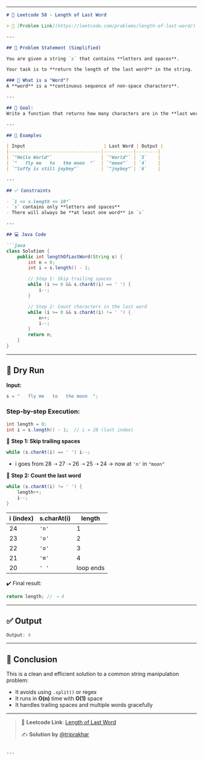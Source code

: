 
---

````markdown
# 📘 Leetcode 58 - Length of Last Word

> 🧩 [Problem Link](https://leetcode.com/problems/length-of-last-word/)

---

## 📄 Problem Statement (Simplified)

You are given a string `s` that contains **letters and spaces**.

Your task is to **return the length of the last word** in the string.

### 🧠 What is a "Word"?
A **word** is a **continuous sequence of non-space characters**.

---

## 🎯 Goal:
Write a function that returns how many characters are in the **last word** of the string `s`.

---

## 🧪 Examples

| Input                             | Last Word | Output |
|----------------------------------|-----------|--------|
| `"Hello World"`                  | `"World"` | `5`    |
| `"   fly me   to   the moon  "`  | `"moon"`  | `4`    |
| `"luffy is still joyboy"`        | `"joyboy"`| `6`    |

---

## ✅ Constraints

- `1 <= s.length <= 10⁴`
- `s` contains only **letters and spaces**
- There will always be **at least one word** in `s`

---

## 💻 Java Code

```java
class Solution {
    public int lengthOfLastWord(String s) {
        int n = 0;
        int i = s.length() - 1;

        // Step 1: Skip trailing spaces
        while (i >= 0 && s.charAt(i) == ' ') {
            i--;
        }

        // Step 2: Count characters in the last word
        while (i >= 0 && s.charAt(i) != ' ') {
            n++;
            i--;
        }
        return n;
    }
}
````

---

## 🧪 Dry Run

**Input:**

```java
s = "   fly me   to   the moon  ";
```

### Step-by-step Execution:

```java
int length = 0;
int i = s.length() - 1;  // i = 28 (last index)
```

🔁 **Step 1: Skip trailing spaces**

```java
while (s.charAt(i) == ' ') i--;
```

* i goes from 28 ➝ 27 ➝ 26 ➝ 25 ➝ 24 → now at `'n'` in `"moon"`

🔁 **Step 2: Count the last word**

```java
while (s.charAt(i) != ' ') {
    length++;
    i--;
}
```

| i (index) | s.charAt(i) | length    |
| --------- | ----------- | --------- |
| 24        | `'n'`       | 1         |
| 23        | `'o'`       | 2         |
| 22        | `'o'`       | 3         |
| 21        | `'m'`       | 4         |
| 20        | `' '`       | loop ends |

✔️ Final result:

```java
return length; // ➝ 4
```

---

## ✅ Output

```java
Output: 4
```

---

## 📌 Conclusion

This is a clean and efficient solution to a common string manipulation problem:

* It avoids using `.split()` or regex
* It runs in **O(n)** time with **O(1)** space
* It handles trailing spaces and multiple words gracefully

---

> 🔗 **Leetcode Link**: [Length of Last Word](https://leetcode.com/problems/length-of-last-word/)
>
> ✍️ **Solution by** [@triprakhar](https://leetcode.com/problems/length-of-last-word/solutions/6960086/length-of-last-word-by-triprakhar-bvds/)

```

---

```
